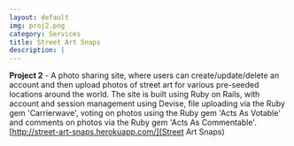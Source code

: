 ```yaml
---
layout: default
img: proj2.png
category: Services
title: Street Art Snaps
description: |
---
```

<strong>Project 2</strong> - A photo sharing site, where users can create/update/delete an account and then upload photos of street art for various pre-seeded locations around the world.  The site is built using Ruby on Rails, with account and session management using Devise, file uploading via the Ruby gem 'Carrierwave', voting on photos using the Ruby gem 'Acts As Votable' and comments on photos via the Ruby gem 'Acts As Commentable'.<br>[http://street-art-snaps.herokuapp.com/](Street Art Snaps)

